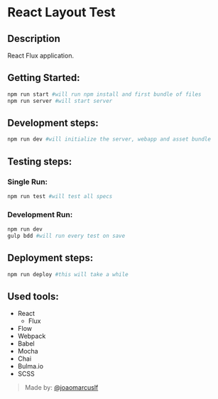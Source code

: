 # React Layout Test

## Description
React Flux application.

## Getting Started:
```bash
npm run start #will run npm install and first bundle of files
npm run server #will start server
```

## Development steps:
```bash
npm run dev #will initialize the server, webapp and asset bundle
```
## Testing steps:
### Single Run:
```bash
npm run test #will test all specs
```
### Development Run:
```bash
npm run dev
gulp bdd #will run every test on save
```
## Deployment steps:
```bash
npm run deploy #this will take a while
```

## Used tools:
- React
  - Flux
- Flow
- Webpack
- Babel
- Mocha
- Chai
- Bulma.io
- SCSS

> Made by: [@joaomarcuslf](http://joaomarcuslf.github.io/)

